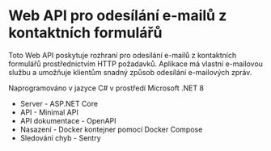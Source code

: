 # Web API pro odesílání e-mailů z kontaktních formulářů 

Toto Web API poskytuje rozhraní pro odesílání e-mailů z kontaktních formulářů prostřednictvím HTTP požadavků. Aplikace má vlastní e-mailovou službu a umožňuje klientům snadný způsob odesílání e-mailových zpráv.

Naprogramováno v jazyce C# v prostředí Microsoft .NET 8

- Server - ASP.NET Core
- API - Minimal API
- API dokumentace - OpenAPI
- Nasazení - Docker kontejner pomocí Docker Compose
- Sledování chyb - Sentry